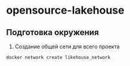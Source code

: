 # opensource-lakehouse

## Подготовка окружения
1. Создание общей сети для всего проекта
```
docker network create likehouse_network
```